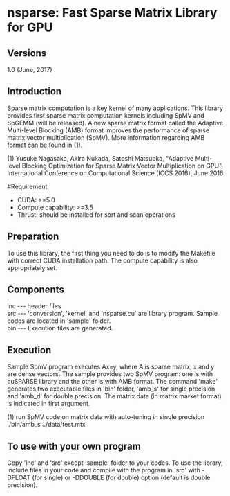 nsparse: Fast Sparse Matrix Library for GPU
======

## Versions
1.0 (June, 2017)  


## Introduction
Sparse matrix computation is a key kernel of many applications. This library provides first sparse matrix computation kernels including SpMV and SpGEMM (will be released). A new sparse matrix format called the Adaptive Multi-level Blocking (AMB) format improves the performance of sparse matrix vector multiplication (SpMV). More information regarding AMB format can be found in (1).

(1) Yusuke Nagasaka, Akira Nukada, Satoshi Matsuoka, "Adaptive Multi-level Blocking Optimization for Sparse Matrix Vector Multiplication on GPU", International Conference on Computational Science (ICCS 2016), June 2016


#Requirement
- CUDA: >=5.0  
- Compute capability: >=3.5  
- Thrust: should be installed for sort and scan operations  


## Preparation
To use this library, the first thing you need to do is to modify the Makefile with correct CUDA installation path. The compute capability is also appropriately set.


## Components
inc --- header files  
src --- 'conversion', 'kernel' and 'nsparse.cu' are library program. Sample codes are located in 'sample' folder.  
bin --- Execution files are generated.  


## Execution
Sample SpmV program executes Ax=y, where A is sparse matrix, x and y are dense vectors. The sample provides two SpMV program: one is with cuSPARSE library and the other is with AMB format. The command 'make' generates two executable files in 'bin' folder, 'amb_s' for single precision and 'amb_d' for double precision. The matrix data (in matrix market format) is indicated in first argument.

(1) run SpMV code on matrix data with auto-tuning in single precision  
./bin/amb_s ../data/test.mtx


## To use with your own program
Copy 'inc' and 'src' except 'sample' folder to your codes. To use the library, include files in your code and compile with the program in 'src' with -DFLOAT (for single) or -DDOUBLE (for double) option (default is double precision).

